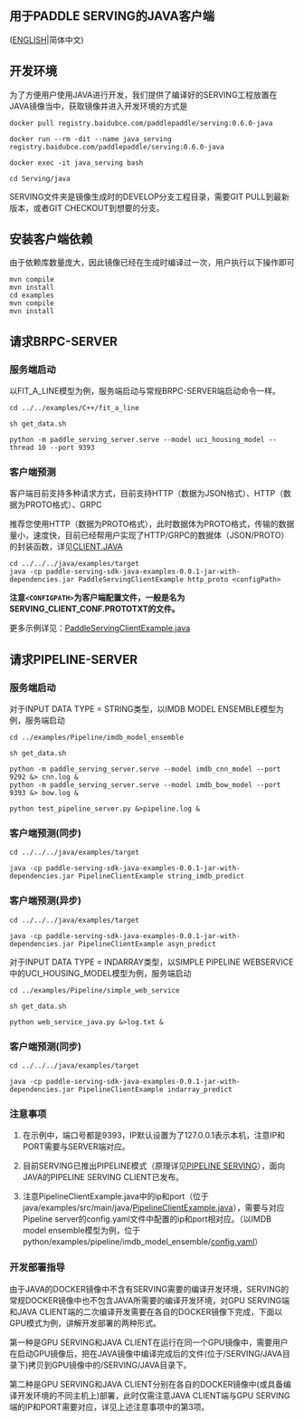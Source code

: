 ## 用于PADDLE SERVING的JAVA客户端

([ENGLISH](./README.md)|简体中文)

## 开发环境

为了方便用户使用JAVA进行开发，我们提供了编译好的SERVING工程放置在JAVA镜像当中，获取镜像并进入开发环境的方式是

```
docker pull registry.baidubce.com/paddlepaddle/serving:0.6.0-java

docker run --rm -dit --name java_serving registry.baidubce.com/paddlepaddle/serving:0.6.0-java

docker exec -it java_serving bash

cd Serving/java
```

SERVING文件夹是镜像生成时的DEVELOP分支工程目录，需要GIT PULL到最新版本，或者GIT CHECKOUT到想要的分支。

## 安装客户端依赖

由于依赖库数量庞大，因此镜像已经在生成时编译过一次，用户执行以下操作即可

```
mvn compile
mvn install
cd examples
mvn compile
mvn install
```

## 请求BRPC-SERVER

### 服务端启动

以FIT_A_LINE模型为例，服务端启动与常规BRPC-SERVER端启动命令一样。

```
cd ../../examples/C++/fit_a_line

sh get_data.sh

python -m paddle_serving_server.serve --model uci_housing_model --thread 10 --port 9393
```

### 客户端预测
客户端目前支持多种请求方式，目前支持HTTP（数据为JSON格式）、HTTP（数据为PROTO格式）、GRPC

推荐您使用HTTP（数据为PROTO格式），此时数据体为PROTO格式，传输的数据量小，速度快，目前已经帮用户实现了HTTP/GRPC的数据体（JSON/PROTO）的封装函数，详见[CLIENT.JAVA](./src/main/java/io/paddle/serving/client/Client.java)
```
cd ../../../java/examples/target
java -cp paddle-serving-sdk-java-examples-0.0.1-jar-with-dependencies.jar PaddleServingClientExample http_proto <configPath>
```
**注意`<CONFIGPATH>`为客户端配置文件，一般是名为SERVING_CLIENT_CONF.PROTOTXT的文件。**

更多示例详见：[PaddleServingClientExample.java](./examples/src/main/java/PaddleServingClientExample.java)


## 请求PIPELINE-SERVER

### 服务端启动

对于INPUT DATA TYPE = STRING类型，以IMDB MODEL ENSEMBLE模型为例，服务端启动

```
cd ../examples/Pipeline/imdb_model_ensemble

sh get_data.sh

python -m paddle_serving_server.serve --model imdb_cnn_model --port 9292 &> cnn.log &
python -m paddle_serving_server.serve --model imdb_bow_model --port 9393 &> bow.log &

python test_pipeline_server.py &>pipeline.log &
```

### 客户端预测(同步)

```
cd ../../../java/examples/target

java -cp paddle-serving-sdk-java-examples-0.0.1-jar-with-dependencies.jar PipelineClientExample string_imdb_predict
```

### 客户端预测(异步)

```
cd ../../../java/examples/target

java -cp paddle-serving-sdk-java-examples-0.0.1-jar-with-dependencies.jar PipelineClientExample asyn_predict
```

对于INPUT DATA TYPE = INDARRAY类型，以SIMPLE PIPELINE WEBSERVICE中的UCI_HOUSING_MODEL模型为例，服务端启动

```
cd ../examples/Pipeline/simple_web_service

sh get_data.sh

python web_service_java.py &>log.txt &
```

### 客户端预测(同步)

```
cd ../../../java/examples/target

java -cp paddle-serving-sdk-java-examples-0.0.1-jar-with-dependencies.jar PipelineClientExample indarray_predict
```

### 注意事项

1. 在示例中，端口号都是9393，IP默认设置为了127.0.0.1表示本机，注意IP和PORT需要与SERVER端对应。

2. 目前SERVING已推出PIPELINE模式（原理详见[PIPELINE SERVING](../doc/Python_Pipeline/Pipeline_Design_CN.md)），面向JAVA的PIPELINE SERVING CLIENT已发布。

3. 注意PipelineClientExample.java中的ip和port（位于java/examples/src/main/java/[PipelineClientExample.java](./examples/src/main/java/PipelineClientExample.java)），需要与对应Pipeline server的config.yaml文件中配置的ip和port相对应。（以IMDB model ensemble模型为例，位于python/examples/pipeline/imdb_model_ensemble/[config.yaml](../examples/Pipeline/imdb_model_ensemble/config.yml)）

### 开发部署指导

由于JAVA的DOCKER镜像中不含有SERVING需要的编译开发环境，SERVING的常规DOCKER镜像中也不包含JAVA所需要的编译开发环境，对GPU SERVING端和JAVA CLIENT端的二次编译开发需要在各自的DOCKER镜像下完成，下面以GPU模式为例，讲解开发部署的两种形式。

第一种是GPU SERVING和JAVA CLIENT在运行在同一个GPU镜像中，需要用户在启动GPU镜像后，把在JAVA镜像中编译完成后的文件(位于/SERVING/JAVA目录下)拷贝到GPU镜像中的/SERVING/JAVA目录下。

第二种是GPU SERVING和JAVA CLIENT分别在各自的DOCKER镜像中(或具备编译开发环境的不同主机上)部署，此时仅需注意JAVA CLIENT端与GPU SERVING端的IP和PORT需要对应，详见上述注意事项中的第3项。

